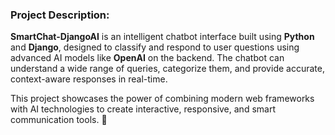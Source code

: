 ### **Project Description:**  
**SmartChat-DjangoAI** is an intelligent chatbot interface built using **Python** and **Django**, designed to classify and respond to user questions using advanced AI models like **OpenAI** on the backend. The chatbot can understand a wide range of queries, categorize them, and provide accurate, context-aware responses in real-time.

This project showcases the power of combining modern web frameworks with AI technologies to create interactive, responsive, and smart communication tools. 🚀
